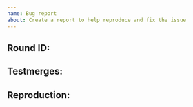 ```yaml
---
name: Bug report
about: Create a report to help reproduce and fix the issue
---
```

<!-- Write **BELOW** The Headers and **ABOVE** The comments else it may not be viewable -->
## Round ID:

<!--- **INCLUDE THE ROUND ID**
If you discovered this issue from playing tgstation hosted servers:
[Round ID]: # (It can be found in the Status panel or retrieved from https://atlantaned.space/statbus/round.php ! The round id let's us look up valuable information and logs for the round the bug happened.)-->

## Testmerges:

<!-- If you believe the issue to be caused by a test merge [OOC tab -> Show Server Revision], report it in the pull request's comment section as well (You can refer to the issue number by prefixing said number with #. The issue number can be found beside the title after submitting it to the tracker). If None, feel free to remove this section. -->

## Reproduction:

<!-- Explain your issue in detail, including the steps to reproduce it. Issues without proper reproduction steps or explanation are open to being ignored/closed by maintainers.-->

<!-- **For Admins:** Oddities induced by var-edits and other admin tools are not necessarily bugs. Verify that your issues occur under regular circumstances before reporting them. -->
